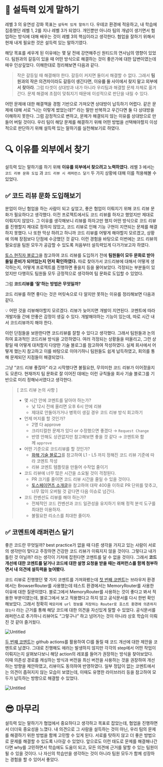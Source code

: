 # 💬 설득력 있게 말하기

레벨 3 의 유연성 강화 목표는 `설득력 있게 말하기` 다. 우테코 환경에 적응하고, 내 학습에 집중했던 레벨 1, 2를 지나 레벨 3가 되었다. 개인뿐만 아니라 팀의 개념이 생기면서 협업하는 방식에 대해 배우는 것이 레벨 3의 핵심이라고 생각한다. 협업을 잘하기 위해서 현재 내게 필요한 것은 설득력 있는 말하기였다.

해당 목표를 세우게 된 이유에는 몇 달 전에 강연해주신 원티드의 연사님의 영향이 있었다. 팀원과의 갈등이 있을 때 어떤 방식으로 해결하는 것이 좋은가에 대한 답변이였는데 매우 인상깊었다. 이해한대로 정리해보면 다음과 같다.

> 작은 갈등일 때 해결해야 한다. 갈등이 커지면 둘이서 해결할 수 없다. 그래서 **팀원과의 작은 의견차이라도 갈등이 생긴다면, 이유를 둘 사이에서 찾지 말고 외부에서 찾아라**. 그럼 타겟이 상대방과 내가 아니라 우리팀과 해결할 문제 자체로 옮겨간다. 문제 해결에 초점이 맞춰지기 때문에 이성적으로 판단을 내릴 수 있다.

어떤 문제애 대한 해결책을 경험 기반으로 가져오면 상대방이 납득하기 어렵다. 같은 문제에 대해 서로 “나는 이렇게 썼었는데?” 라는 말만 반복하고 우긴다면 둘 다 상대방을 이해하지 못한다. 그럼 감정적으로 변하고, 문제가 해결되지 않는 이유를 상대방으로 만들어 버릴 것이다.
우리 팀이 해당 문제를 해결하기 위해 어떤 방법을 선택해야할지 이성적으로 판단하기 위해 설득력 있는 말하기를 실천해보기로 하였다.

# 🔍 이유를 외부에서 찾기

설득력 있는 말하기를 하기 위해 **이유를 외부에서 찾으려고 노력하였다.** 레벨 3 에서는 `코드 리뷰 문화 도입` 과 `코드 리뷰 시 래퍼런스 달기` 두 가지 상황에 대해 이를 적용해볼 수 있었다.

## ✅ 코드 리뷰 문화 도입해보기

분업이 아닌 협업을 하는 사람이 되고 싶었고, 좋은 협업이 이뤄지기 위해 코드 리뷰 문화가 필요하다고 생각했다. 이전 프로젝트에서도 코드 리뷰를 하자고 했었지만 제대로 이뤄지지 않았다. 그 이유를 생각해보니 리뷰를 하자고만 했지 어떤 방식으로 코드 리뷰를 진행할지 제대로 정하지 않았고, 코드 리뷰로 인해 기능 구현이 지연되는 문제를 해결하지 못했다. 나 또한 막상 하려고 하니까 코드 리뷰를 어떻게 해야할지 모르겠고, 상황에 의해 장점보다 단점에 수긍했던 것 같다. 이런 경험을 바탕으로 이번에는 코드 리뷰의 필요성을 팀원 모두가 공감할 수 있도록 처음부터 설득력있게 다가가보고자 하였다.

[토스 현직자 블로그](https://www.jbee.io/articles/essay/%EC%BD%94%EB%93%9C%20%EB%A6%AC%EB%B7%B0%EC%9D%98%20%EB%AA%A9%EC%A0%81%EC%9D%80%20%EC%84%B1%EC%9E%A5%EC%9D%B4%EC%96%B4%EC%95%BC%20%ED%95%9C%EB%8B%A4)을 참고하여 코드 리뷰를 도입하기 전에 **팀원들이 모두 문화로 받아들일 준비가 되어있는지 먼저 확인하였다.** 따로 찾아가서 코드리뷰에 대해서 어떻게 생각하는지, 어떻게 프로젝트를 진행하면 좋을지 등을 물어보았다. 걱정되는 부분들이 있었지만 다행히도 팀원들 모두 긍정적으로 생각하여 팀 문화로 도입할 수 있었다.

그럼 **코드리뷰를 ‘잘’하는 방법은 무엇일까?**

코드 리뷰를 하면 좋다는 것은 머릿속으로 다 알지만 못하는 이유를 정리해보면 다음과 같다.

<aside>
💡 어떤 것을 리뷰해야할지 모르겠다.
리뷰가 늦어지면 개발이 지연된다.
코멘트에 따라 개발자들 간에 안좋은 감정이 생길 수 있다.
개발해야하는 기능이 있는데, 따로 시간 내서 코드리뷰까지 해야 한다.

</aside>

이런 단점들을 보완한다면 코드리뷰를 잘할 수 있다고 생각했다. 그래서 팀원들과 논의하여 효과적인 코드리뷰 방식을 고민하였다. 여러 걱정되는 상황들을 떠올리고, 그런 상황일 때 어떻게 대처할지 다양한 기술 블로그를 참고하여 작성하였다. 실제 회사에서 어떻게 했는지 참고하고 이를 바탕으로 이야기하니 팀원들도 쉽게 납득하였고, 회의를 통해 문제되던 지점들이 해결되었다.

그냥 “코드 리뷰 좋잖아” 라고 시작했다면 불필요한, 무의미한 코드 리뷰가 이어졌을지도 모른다. 현재까지 팀 문화로 잘 이어진 데에는 이런 규칙들을 회사 기술 블로그를 기반으로 미리 정해놔서였다고 생각한다.

> [ 코드 리뷰 논의 사항 ]
>
> - 몇 시간 안에 코멘트를 달아야 하는가?
>   - 낮 12시 전에 올리면 오후 6시 안에 리뷰
>   - 제대로 안돌아가거나 병목이 생길 경우 코드 리뷰 방식 회고하기
> - 언제 머지를 할 것인가?
>   - 2명 다 approve
>   - 크리티컬한 문제가 있다 or 수정했으면 좋겠다 → `Request Change`
>   - 반영 안해도 상관없지만 참고해보면 좋을 것 같다 → 코멘트와 함께 `approve`
> - 어떤 기준으로 코드리뷰를 할 것인가?
>   - [화해 기술 블로그](https://blog.hwahae.co.kr/all/tech/12534)를 참고하여 L1 - L5 까지 정해진 코드 리뷰 기준에 따라 코멘트 작성
>   - 리뷰 코멘트 템플릿을 만들어 수작업 줄이기
> - 코드 리뷰에 너무 많은 시간을 소요될 것이 걱정된다.
>   - PR 크기를 줄이면 코드 리뷰 시간을 줄일 수 있을 것이다.
>   - [토스페이먼츠 소개글](https://tosspayments-dev.oopy.io/cc9367e4-4ff6-4241-8189-9f3cf250f5d2)을 참고하여 대략 400줄 이하로 PR 단위를 맞추고, 너무 많이 오버될 것 같다면 다음 이슈로 넘긴다.
> - 코드 컨벤션도 리뷰를 해야 하는가?
>   - 전체적인 코드 컨벤션과 코드 일관성을 유지하기 위해 정적 분석 도구를 최대한 이용하자.
>   - 불필요한 리소스를 최대한 줄이자.

## ✅ 코멘트에 래퍼런스 달기

좋은 코드란 무엇일까? best practice가 없을 때 다른 생각을 가지고 있는 사람이 서로의 생각만이 맞다고 주장하면 건강한 코드 리뷰가 이뤄지지 않을 것이다. 그렇다고 내가 틀린 것 아닐까? 라는 생각이 기저에 잡힌다면 코멘트를 달 수 없을 것이다. 그래서 **코드 개선에 대한 코멘트를 달거나 코드에 대한 설명 요청을 받을 때는 래퍼런스를 함께 첨부하면서 내 의견에 설득력을 높여봤다.**

코드 리뷰로 진행했던 몇 가지 코멘트를 가져와봤는데 [첫 번째 코멘트](https://github.com/woowacourse-teams/2024-ddangkong/pull/123#discussion_r1703130428)는 브라우저 환경에서는 BrowserRouter를 사용했는데 테스트 환경에서는 MemoryRouter를 사용한 이유에 대한 질문이였다. 블로그에서 MemoryRouter를 사용하는 것이 좋다고 봐서 적용한 부분이였는데, 블로그에서 보고 적용했다고 하지 않고 공식문서를 다시 한번 확인해보았다. 그래서 정확히 `메모리에 url 정보를 저장하는 Router로 호스트 환경에 의존하지 않는다` 라는 근거를 통해 해당 코드에 대한 의견을 자신있게 말할 수 있었다. 공식문서를 래퍼런스로 추가하니 리뷰어도 “그렇구나” 하고 넘어가는 것이 아니라 상호 학습이 이뤄진 것 같아 즐거웠다.

![Untitled](https://prod-files-secure.s3.us-west-2.amazonaws.com/b2b4a863-8887-4484-880f-284e6918569c/0de1085b-a2f1-4f3f-b544-f4f87557bdd9/Untitled.png)

[두 번째 코멘트](https://github.com/woowacourse-teams/2024-ddangkong/pull/40#discussion_r1685637874)는 github actions를 활용하여 CI를 돌릴 때 코드 개선에 대한 제안을 코멘트로 남겼다. 그대로 진행해도 에러는 발생하지 않지만 각각의 step에서 어떤 작업이 이뤄지는지 살펴보다보니 해당 action의 레포를 들어가 권장하는 방식을 찾아보았다. 이때 의존성 경로를 캐싱하는 방식과 버전을 최신 버전을 사용하는 것을 권장하여 개선하는 방향을 제안하였고, 리뷰이도 동의하여 반영하였다. 일부 정답이 없는 코멘트에서는 의견이 좁혀지지 않는 모습이 보였는데, 이때도 유명한 라이브러리 등을 참고하여 모두가 납득하는 방향으로 해결할 수 있었다.

![Untitled](https://prod-files-secure.s3.us-west-2.amazonaws.com/b2b4a863-8887-4484-880f-284e6918569c/92086004-8f81-4bf6-843e-cd4a680fe753/Untitled.png)

# 😎 마무리

설득력 있는 말하기가 협업에서 중요하다고 생각하고 목표로 잡았는데, 협업을 진행하면서 더더욱 중요성을 느꼈다. 내 의견으로 그 사람을 설득하는 것이 아닌, 우리 팀의 문제를 해결하기 위한 방법을 함께 고민할 수 있게 된다. 서로를 탓하지 않고 더 좋은 방법으로 문제를 해결할 수 있도록 나아갈 수 있었다. 앞으로도 이런 태도로 문제를 해결해나간다면 why를 고민하면서 학습에도 도움이 되고, 모든 의견에 근거를 말할 수 있는 팀원이 될 수 있을 것이다. 나 자신의 학습만을 생각하는 것이 아니라 팀원 모두가 함께 성장하는 경험을 할 수 있어서 좋았다.
